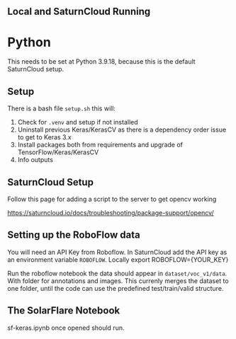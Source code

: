 ## Local and SaturnCloud Running

# Python

This needs to be set at Python 3.9.18, because this is the default SaturnCloud setup.

## Setup

There is a bash file `setup.sh` this will:

1) Check for `.venv` and setup if not installed
2) Uninstall previous Keras/KerasCV as there is a dependency order issue to get to Keras 3.x
3) Install packages both from requirements and upgrade of TensorFlow/Keras/KerasCV
4) Info outputs

## SaturnCloud Setup

Follow this page for adding a script to the server to get opencv working

https://saturncloud.io/docs/troubleshooting/package-support/opencv/

## Setting up the RoboFlow data

You will need an API Key from Roboflow. In SaturnCloud add the API key as an environment variable `ROBOFLOW`. Locally export ROBOFLOW={YOUR_KEY}

Run the roboflow notebook the data should appear in `dataset/voc_v1/data`. With folder for annotations and images. This currenly merges the dataset to one folder, until the code can use the predefined test/train/valid structure.

## The SolarFlare Notebook

sf-keras.ipynb once opened should run. 